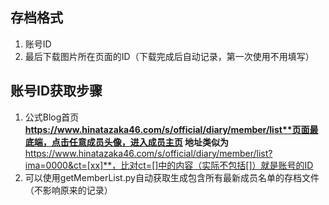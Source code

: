## 存档格式

1. 账号ID
2. 最后下载图片所在页面的ID（下载完成后自动记录，第一次使用不用填写）

## 账号ID获取步骤

1. 公式Blog首页**https://www.hinatazaka46.com/s/official/diary/member/list**页面最底端，点击任意成员头像，进入成员主页
   地址类似为**https://www.hinatazaka46.com/s/official/diary/member/list?ima=0000&ct=[xx]**，比对ct=[]中的内容（实际不包括[]）就是账号的ID
2. 可以使用getMemberList.py自动获取生成包含所有最新成员名单的存档文件（不影响原来的记录）
